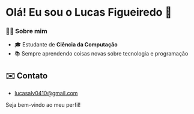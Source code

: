 # Olá! Eu sou o Lucas Figueiredo 👋

### 🙋‍♂️ Sobre mim
- 🎓 Estudante de **Ciência da Computação**
- 📚 Sempre aprendendo coisas novas sobre tecnologia e programação

## ✉️ Contato
- [lucasalv0410@gmail.com](#)

Seja bem-vindo ao meu perfil!

